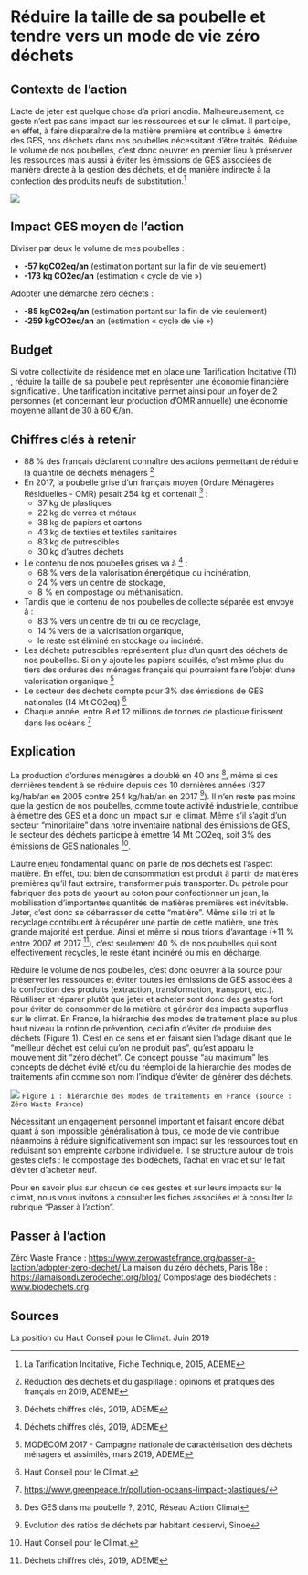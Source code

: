 # Réduire la taille de sa poubelle et tendre vers un mode de vie zéro déchets

## Contexte de l’action

L’acte de jeter est quelque chose d’a priori anodin. Malheureusement, ce geste n’est pas sans impact sur les ressources et sur le climat. Il participe, en effet, à faire disparaître de la matière première et contribue à émettre des GES, nos déchets dans nos poubelles nécessitant d’être traités. Réduire le volume de nos poubelles, c’est donc oeuvrer en premier lieu à préserver les ressources mais aussi à éviter les émissions de GES associées de manière directe à la gestion des déchets, et de manière indirecte à la confection des produits neufs de substitution.[^1]

![](https://ecolab-data.netlify.app/images/Chiffres-cles_reduire_taille%20poubelle_v2.png)


## Impact GES moyen de l’action

Diviser par deux le volume de mes poubelles :

- **-57 kgCO2eq/an** (estimation portant sur la fin de vie seulement)
- **-173 kg CO2eq/an** (estimation « cycle de vie »)

Adopter une démarche zéro déchets :

- **-85 kgCO2eq/an** (estimation portant sur la fin de vie seulement)
- **-259 kgCO2eq/an** an (estimation « cycle de vie »)

## Budget

Si votre collectivité de résidence met en place une Tarification Incitative (TI) , réduire la taille de sa poubelle peut représenter une économie financière significative . Une tarification incitative permet ainsi pour un foyer de 2 personnes (et concernant leur production d’OMR annuelle) une économie moyenne allant de 30 à 60 €/an.

## Chiffres clés à retenir

- 88 % des français déclarent connaître des actions permettant de réduire la quantité de déchets ménagers [^2]
- En 2017, la poubelle grise d’un français moyen (Ordure Ménagères Résiduelles - OMR) pesait 254 kg et contenait [^3] :
  - 37 kg de plastiques
  - 22 kg de verres et métaux
  - 38 kg de papiers et cartons
  - 43 kg de textiles et textiles sanitaires
  - 83 kg de putrescibles
  - 30 kg d’autres déchets
- Le contenu de nos poubelles grises va à [^3] :
  - 68 % vers de la valorisation énergétique ou incinération,
  - 24 % vers un centre de stockage,
  - 8 % en compostage ou méthanisation.
- Tandis que le contenu de nos poubelles de collecte séparée est envoyé à :
  - 83 % vers un centre de tri ou de recyclage,
  - 14 % vers de la valorisation organique,
  - le reste est éliminé en stockage ou incinéré.
- Les déchets putrescibles représentent plus d’un quart des déchets de nos poubelles. Si on y ajoute les papiers souillés, c’est même plus du tiers des ordures des ménages français qui pourraient faire l’objet d’une valorisation organique [^4]
- Le secteur des déchets compte pour 3% des émissions de GES nationales (14 Mt CO2eq) [^5]
- Chaque année, entre 8 et 12 millions de tonnes de plastique finissent dans les océans [^6]

## Explication

La production d’ordures ménagères a doublé en 40 ans [^7], même si ces dernières tendent à se réduire depuis ces 10 dernières années (327 kg/hab/an en 2005 contre 254 kg/hab/an en 2017 [^8]). Il n’en reste pas moins que la gestion de nos poubelles, comme toute activité industrielle, contribue à émettre des GES et a donc un impact sur le climat. Même s’il s’agit d’un secteur “minoritaire” dans notre inventaire national des émissions de GES, le secteur des déchets participe à émettre 14 Mt CO2eq, soit 3% des émissions de GES nationales [^5].

L’autre enjeu fondamental quand on parle de nos déchets est l’aspect matière. En effet, tout bien de consommation est produit à partir de matières premières qu’il faut extraire, transformer puis transporter. Du pétrole pour fabriquer des pots de yaourt au coton pour confectionner un jean, la mobilisation d’importantes quantités de matières premières est inévitable. Jeter, c’est donc se débarrasser de cette “matière”. Même si le tri et le recyclage contribuent à récupérer une partie de cette matière, une très grande majorité est perdue. Ainsi et même si nous trions d’avantage (+11 % entre 2007 et 2017 [^3]), c’est seulement 40 % de nos poubelles qui sont effectivement recyclés, le reste étant incinéré ou mis en décharge.

Réduire le volume de nos poubelles, c’est donc oeuvrer à la source pour préserver les ressources et éviter toutes les émissions de GES associées à la confection des produits (extraction, transformation, transport, etc.). Réutiliser et réparer plutôt que jeter et acheter sont donc des gestes fort pour éviter de consommer de la matière et générer des impacts superflus sur le climat. En France, la hiérarchie des modes de traitement place au plus haut niveau la notion de prévention, ceci afin d’éviter de produire des déchets (Figure 1). C’est en ce sens et en faisant sien l’adage disant que le “meilleur déchet est celui qu’on ne produit pas”, qu’est apparu le mouvement dit “zéro déchet”. Ce concept pousse “au maximum” les concepts de déchet évité et/ou du réemploi de la hiérarchie des modes de traitements afin comme son nom l’indique d’éviter de générer des déchets.

![](https://www.associationbilancarbone.fr/wp-content/uploads/2020/12/zero-dechets-fig1.png)
`Figure 1 : hiérarchie des modes de traitements en France (source : Zéro Waste France)`

Nécessitant un engagement personnel important et faisant encore débat quant à son impossible généralisation à tous, ce mode de vie contribue néanmoins à réduire significativement son impact sur les ressources tout en réduisant son empreinte carbone individuelle. Il se structure autour de trois gestes clefs : le compostage des biodéchets, l’achat en vrac et sur le fait d’éviter d’acheter neuf.

Pour en savoir plus sur chacun de ces gestes et sur leurs impacts sur le climat, nous vous invitons à consulter les fiches associées et à consulter la rubrique “Passer à l’action”.

## Passer à l’action

Zéro Waste France : https://www.zerowastefrance.org/passer-a-laction/adopter-zero-dechet/
La maison du zéro déchets, Paris 18e : https://lamaisonduzerodechet.org/blog/
Compostage des biodéchets : www.biodechets.org.

## Sources

[^1]: La Tarification Incitative, Fiche Technique, 2015, ADEME
[^2]: Réduction des déchets et du gaspillage : opinions et pratiques des français en 2019, ADEME
[^3]: Déchets chiffres clés, 2019, ADEME
[^4]: MODECOM 2017 - Campagne nationale de caractérisation des déchets ménagers et assimilés, mars 2019, ADEME
[^5]: Haut Conseil pour le Climat.

La position du Haut Conseil pour le Climat. Juin 2019

[^6]: https://www.greenpeace.fr/pollution-oceans-limpact-plastiques/
[^7]: Des GES dans ma poubelle ?, 2010, Réseau Action Climat
[^8]: Evolution des ratios de déchets par habitant desservi, Sinoe
[^9]: https://jancovici.com/changement-climatique/les-ges-et-nous/combien-de-gaz-a-effet-de-serre-dans-notre-poubelle/
